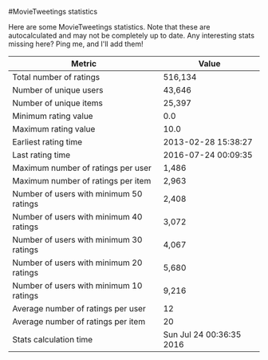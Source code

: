 #MovieTweetings statistics

Here are some MovieTweetings statistics. Note that these are autocalculated and may not be completely up to date. Any interesting stats missing here? Ping me, and I'll add them!

Metric | Value
--- | ---
Total number of ratings                 | 516,134
Number of unique users                  | 43,646
Number of unique items                  | 25,397
Minimum rating value                    | 0.0
Maximum rating value                    | 10.0
Earliest rating time                    | 2013-02-28 15:38:27
Last rating time                        | 2016-07-24 00:09:35
Maximum number of ratings per user      | 1,486
Maximum number of ratings per item      | 2,963
Number of users with minimum 50 ratings | 2,408
Number of users with minimum 40 ratings | 3,072
Number of users with minimum 30 ratings | 4,067
Number of users with minimum 20 ratings | 5,680
Number of users with minimum 10 ratings | 9,216
Average number of ratings per user      | 12
Average number of ratings per item      | 20
Stats calculation time                  | Sun Jul 24 00:36:35 2016

